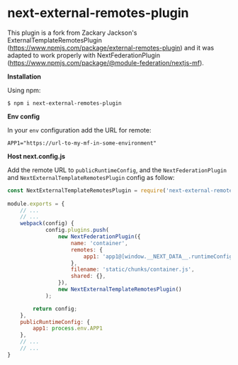 # next-external-remotes-plugin

This plugin is a fork from Zackary Jackson's ExternalTemplateRemotesPlugin (https://www.npmjs.com/package/external-remotes-plugin)
and it was adapted to work properly with NextFederationPlugin (https://www.npmjs.com/package/@module-federation/nextjs-mf).

**Installation**

Using npm:
```shell
$ npm i next-external-remotes-plugin
```

**Env config**

In your `env` configuration add the URL for remote:

```
APP1="https://url-to-my-mf-in-some-environment"
```

**Host next.config.js**

Add the remote URL to `publicRuntimeConfig`, and the `NextFederationPlugin` and `NextExternalTemplateRemotesPlugin` config as follow:

```js
const NextExternalTemplateRemotesPlugin = require('next-external-remotes-plugin');
    
module.exports = {    
    // ...
    // ...
    webpack(config) {
            config.plugins.push(
                new NextFederationPlugin({
                    name: 'container',
                    remotes: {
                        app1: 'app1@[window.__NEXT_DATA__.runtimeConfig.app1]'
                    },
                    filename: 'static/chunks/container.js',
                    shared: {},
                }),
                new NextExternalTemplateRemotesPlugin()
            );

        return config;
    },
    publicRuntimeConfig: {
        app1: process.env.APP1
    },
    // ...
    // ...
}
```